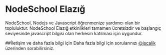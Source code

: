 
# NodeSchool Elazığ 

NodeSchool, Nodejs ve Javascript öğrenmenize yardımcı olan bir topluluktur.
NodeSchool Elazığ etkinlikleri tamamen ücretsizdir ve başlangıç seviyesinde javascript bilgisi olan 
herkesin katılması için uygundur.

##İletişim ve daha fazla bilgi için
Daha fazla bilgi için sorularınızı [@iscalik](https://twitter.com/iscalik) üzerinden sorabilirsiniz.


